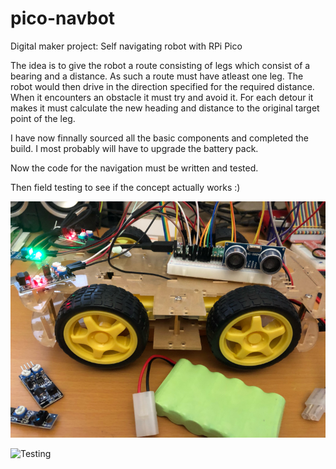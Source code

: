 # pico-navbot
Digital maker project: Self navigating robot with RPi Pico 

The idea is to give the robot a route consisting of legs which consist of a bearing and a distance. As such a route must have atleast one leg.
The robot would then drive in the direction specified for the required distance. When it encounters an obstacle it must try and avoid it. For each detour it makes it must calculate the new heading and distance to the original target point of the leg.

I have now finnally sourced all the basic components and completed the build. I most probably will have to upgrade the battery pack.

Now the code for the navigation must be written and tested.

Then field testing to see if the concept actually works :)

![Testing](https://github.com/janvansch/pico-navbot/blob/main/images/Planning.png)

![Testing](../main/images/Planning.JPG)

